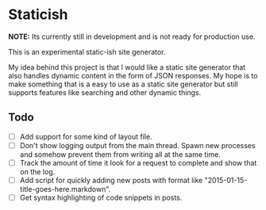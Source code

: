 # Staticish

**NOTE:** Its currently still in development and is not ready for production use.

This is an experimental static-ish site generator.

My idea behind this project is that I would like a static site generator that also handles dynamic content in the form of JSON responses. My hope is to make something that is a easy to use as a static site generator but still supports features like searching and other dynamic things.

## Todo
- [ ] Add support for some kind of layout file.
- [ ] Don't show logging output from the main thread. Spawn new processes and somehow prevent them from writing all at the same time.
- [ ] Track the amount of time it look for a request to complete and show that on the log.
- [ ] Add script for quickly adding new posts with format like "2015-01-15-title-goes-here.markdown".
- [ ] Get syntax highlighting of code snippets in posts.
